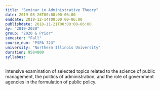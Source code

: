 ```yaml
---
title: "Seminar in Administrative Theory"
date: 2019-08-26T00:00:00-06:00
enddate: 2019-12-14T00:00:00-06:00
publishdate: 2018-11-21T00:00:00-06:00
ay: "2019-2020"
group: "2020 & Prior"
semester: "Fall"
course_num: "PSPA 723"
university: "Northern Illinois University"
duration: 9504000
syllabus:
---
```


Intensive examination of selected topics related to the science of public management, the politics of administration, and the role of government agencies in the formulation of public policy.
